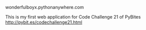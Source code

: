 wonderfulboyx.pythonanywhere.com

This is my first web application for Code Challenge 21 of PyBites
http://pybit.es/codechallenge21.html
